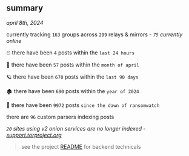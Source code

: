 
## summary
_april 8th, 2024_

currently tracking `163` groups across `299` relays & mirrors - _`75` currently online_

⏲ there have been `4` posts within the `last 24 hours`

🦈 there have been `57` posts within the `month of april`

🪐 there have been `670` posts within the `last 90 days`

🏚 there have been `690` posts within the `year of 2024`

🦕 there have been `9972` posts `since the dawn of ransomwatch`

there are `96` custom parsers indexing posts

_`20` sites using v2 onion services are no longer indexed - [support.torproject.org](https://support.torproject.org/onionservices/v2-deprecation/)_

> see the project [README](https://github.com/joshhighet/ransomwatch#ransomwatch--) for backend technicals
